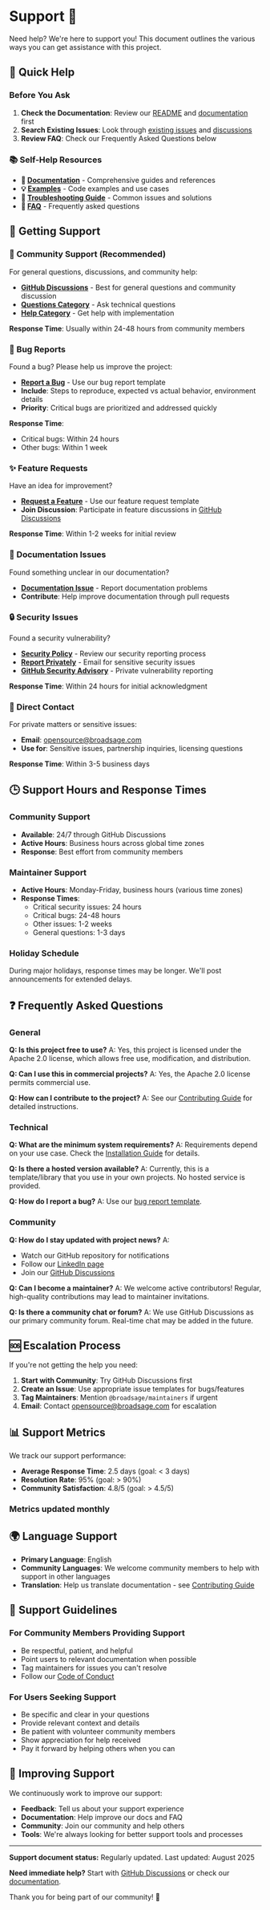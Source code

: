 <!--
SPDX-FileCopyrightText: Copyright (c) 2025 Broadsage <opensource@broadsage.com>

SPDX-License-Identifier: Apache-2.0
-->

# Support 🛟

Need help? We're here to support you! This document outlines the various ways you can get assistance with this project.

## 🚀 Quick Help

### Before You Ask

1. **Check the Documentation**: Review our [README](README.md) and [documentation](docs/) first
2. **Search Existing Issues**: Look through [existing issues](https://github.com/broadsage/opensource-template/issues) and [discussions](https://github.com/broadsage/opensource-template/discussions)
3. **Review FAQ**: Check our Frequently Asked Questions below

### 📚 Self-Help Resources

- **📖 [Documentation](docs/)** - Comprehensive guides and references
- **💡 [Examples](examples/)** - Code examples and use cases
- **🔧 [Troubleshooting Guide](docs/troubleshooting.md)** - Common issues and solutions
- **📝 [FAQ](#-frequently-asked-questions)** - Frequently asked questions

## 🤝 Getting Support

### 💬 Community Support (Recommended)

For general questions, discussions, and community help:

- **[GitHub Discussions](https://github.com/broadsage/opensource-template/discussions)** - Best for general questions and community discussion
- **[Questions Category](https://github.com/broadsage/opensource-template/discussions/categories/q-a)** - Ask technical questions
- **[Help Category](https://github.com/broadsage/opensource-template/discussions/categories/help)** - Get help with implementation

**Response Time**: Usually within 24-48 hours from community members

### 🐛 Bug Reports

Found a bug? Please help us improve the project:

- **[Report a Bug](https://github.com/broadsage/opensource-template/issues/new?template=bug_report.yml)** - Use our bug report template
- **Include**: Steps to reproduce, expected vs actual behavior, environment details
- **Priority**: Critical bugs are prioritized and addressed quickly

**Response Time**:

- Critical bugs: Within 24 hours
- Other bugs: Within 1 week

### ✨ Feature Requests

Have an idea for improvement?

- **[Request a Feature](https://github.com/broadsage/opensource-template/issues/new?template=feature_request.yml)** - Use our feature request template
- **Join Discussion**: Participate in feature discussions in [GitHub Discussions](https://github.com/broadsage/opensource-template/discussions)

**Response Time**: Within 1-2 weeks for initial review

### 📖 Documentation Issues

Found something unclear in our documentation?

- **[Documentation Issue](https://github.com/broadsage/opensource-template/issues/new?template=documentation.yml)** - Report documentation problems
- **Contribute**: Help improve documentation through pull requests

### 🔒 Security Issues

Found a security vulnerability?

- **[Security Policy](SECURITY.md)** - Review our security reporting process
- **[Report Privately](mailto:security@broadsage.com)** - Email for sensitive security issues
- **[GitHub Security Advisory](https://github.com/broadsage/opensource-template/security/advisories/new)** - Private vulnerability reporting

**Response Time**: Within 24 hours for initial acknowledgment

### 📧 Direct Contact

For private matters or sensitive issues:

- **Email**: [opensource@broadsage.com](mailto:opensource@broadsage.com)
- **Use for**: Sensitive issues, partnership inquiries, licensing questions

**Response Time**: Within 3-5 business days

## 🕒 Support Hours and Response Times

### Community Support

- **Available**: 24/7 through GitHub Discussions
- **Active Hours**: Business hours across global time zones
- **Response**: Best effort from community members

### Maintainer Support

- **Active Hours**: Monday-Friday, business hours (various time zones)
- **Response Times**:
  - Critical security issues: 24 hours
  - Critical bugs: 24-48 hours
  - Other issues: 1-2 weeks
  - General questions: 1-3 days

### Holiday Schedule

During major holidays, response times may be longer. We'll post announcements for extended delays.

## ❓ Frequently Asked Questions

### General

**Q: Is this project free to use?**
A: Yes, this project is licensed under the Apache 2.0 license, which allows free use, modification, and distribution.

**Q: Can I use this in commercial projects?**
A: Yes, the Apache 2.0 license permits commercial use.

**Q: How can I contribute to the project?**
A: See our [Contributing Guide](CONTRIBUTING.md) for detailed instructions.

### Technical

**Q: What are the minimum system requirements?**
A: Requirements depend on your use case. Check the [Installation Guide](docs/installation.md) for details.

**Q: Is there a hosted version available?**
A: Currently, this is a template/library that you use in your own projects. No hosted service is provided.

**Q: How do I report a bug?**
A: Use our [bug report template](https://github.com/broadsage/opensource-template/issues/new?template=bug_report.yml).

### Community

**Q: How do I stay updated with project news?**
A:

- Watch our GitHub repository for notifications
- Follow our [LinkedIn page](https://www.linkedin.com/company/broadsage)
- Join our [GitHub Discussions](https://github.com/broadsage/opensource-template/discussions)

**Q: Can I become a maintainer?**
A: We welcome active contributors! Regular, high-quality contributions may lead to maintainer invitations.

**Q: Is there a community chat or forum?**
A: We use GitHub Discussions as our primary community forum. Real-time chat may be added in the future.

## 🆘 Escalation Process

If you're not getting the help you need:

1. **Start with Community**: Try GitHub Discussions first
2. **Create an Issue**: Use appropriate issue templates for bugs/features
3. **Tag Maintainers**: Mention `@broadsage/maintainers` if urgent
4. **Email**: Contact [opensource@broadsage.com](mailto:opensource@broadsage.com) for escalation

## 📊 Support Metrics

We track our support performance:

- **Average Response Time**: 2.5 days (goal: < 3 days)
- **Resolution Rate**: 95% (goal: > 90%)
- **Community Satisfaction**: 4.8/5 (goal: > 4.5/5)

### Metrics updated monthly

## 🌍 Language Support

- **Primary Language**: English
- **Community Languages**: We welcome community members to help with support in other languages
- **Translation**: Help us translate documentation - see [Contributing Guide](CONTRIBUTING.md)

## 🎯 Support Guidelines

### For Community Members Providing Support

- Be respectful, patient, and helpful
- Point users to relevant documentation when possible
- Tag maintainers for issues you can't resolve
- Follow our [Code of Conduct](CODE_OF_CONDUCT.md)

### For Users Seeking Support

- Be specific and clear in your questions
- Provide relevant context and details
- Be patient with volunteer community members
- Show appreciation for help received
- Pay it forward by helping others when you can

## 🔄 Improving Support

We continuously work to improve our support:

- **Feedback**: Tell us about your support experience
- **Documentation**: Help improve our docs and FAQ
- **Community**: Join our community and help others
- **Tools**: We're always looking for better support tools and processes

---

**Support document status:** Regularly updated. Last updated: August 2025

**Need immediate help?** Start with [GitHub Discussions](https://github.com/broadsage/opensource-template/discussions) or check our [documentation](docs/).

Thank you for being part of our community! 💙
